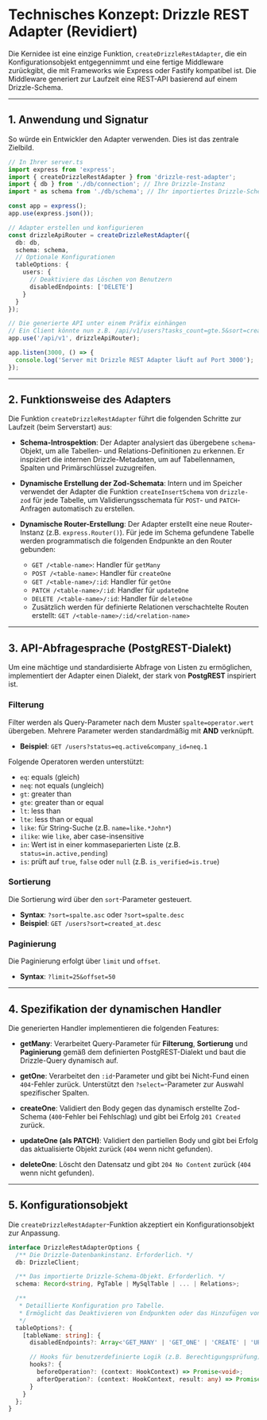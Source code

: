 # Technisches Konzept: Drizzle REST Adapter (Revidiert)

Die Kernidee ist eine einzige Funktion, `createDrizzleRestAdapter`, die ein Konfigurationsobjekt entgegennimmt und eine fertige Middleware zurückgibt, die mit Frameworks wie Express oder Fastify kompatibel ist. Die Middleware generiert zur Laufzeit eine REST-API basierend auf einem Drizzle-Schema.

-----

## 1\. Anwendung und Signatur

So würde ein Entwickler den Adapter verwenden. Dies ist das zentrale Zielbild.

```typescript
// In Ihrer server.ts
import express from 'express';
import { createDrizzleRestAdapter } from 'drizzle-rest-adapter';
import { db } from './db/connection'; // Ihre Drizzle-Instanz
import * as schema from './db/schema'; // Ihr importiertes Drizzle-Schema

const app = express();
app.use(express.json());

// Adapter erstellen und konfigurieren
const drizzleApiRouter = createDrizzleRestAdapter({
  db: db,
  schema: schema,
  // Optionale Konfigurationen
  tableOptions: {
    users: {
      // Deaktiviere das Löschen von Benutzern
      disabledEndpoints: ['DELETE']
    }
  }
});

// Die generierte API unter einem Präfix einhängen
// Ein Client könnte nun z.B. /api/v1/users?tasks_count=gte.5&sort=created_at.desc abfragen
app.use('/api/v1', drizzleApiRouter);

app.listen(3000, () => {
  console.log('Server mit Drizzle REST Adapter läuft auf Port 3000');
});
```

-----

## 2\. Funktionsweise des Adapters

Die Funktion `createDrizzleRestAdapter` führt die folgenden Schritte zur Laufzeit (beim Serverstart) aus:

  * **Schema-Introspektion**: Der Adapter analysiert das übergebene `schema`-Objekt, um alle Tabellen- und Relations-Definitionen zu erkennen. Er inspiziert die internen Drizzle-Metadaten, um auf Tabellennamen, Spalten und Primärschlüssel zuzugreifen.

  * **Dynamische Erstellung der Zod-Schemata**: Intern und im Speicher verwendet der Adapter die Funktion `createInsertSchema` von `drizzle-zod` für jede Tabelle, um Validierungsschemata für `POST`- und `PATCH`-Anfragen automatisch zu erstellen.

  * **Dynamische Router-Erstellung**: Der Adapter erstellt eine neue Router-Instanz (z.B. `express.Router()`). Für jede im Schema gefundene Tabelle werden programmatisch die folgenden Endpunkte an den Router gebunden:

      * `GET /<table-name>`: Handler für `getMany`
      * `POST /<table-name>`: Handler für `createOne`
      * `GET /<table-name>/:id`: Handler für `getOne`
      * `PATCH /<table-name>/:id`: Handler für `updateOne`
      * `DELETE /<table-name>/:id`: Handler für `deleteOne`
      * Zusätzlich werden für definierte Relationen verschachtelte Routen erstellt: `GET /<table-name>/:id/<relation-name>`

-----

## 3\. API-Abfragesprache (PostgREST-Dialekt)

Um eine mächtige und standardisierte Abfrage von Listen zu ermöglichen, implementiert der Adapter einen Dialekt, der stark von **PostgREST** inspiriert ist.

### Filterung

Filter werden als Query-Parameter nach dem Muster `spalte=operator.wert` übergeben. Mehrere Parameter werden standardmäßig mit **AND** verknüpft.

  * **Beispiel**: `GET /users?status=eq.active&company_id=neq.1`

Folgende Operatoren werden unterstützt:

  * `eq`: equals (gleich)
  * `neq`: not equals (ungleich)
  * `gt`: greater than
  * `gte`: greater than or equal
  * `lt`: less than
  * `lte`: less than or equal
  * `like`: für String-Suche (z.B. `name=like.*John*`)
  * `ilike`: wie `like`, aber case-insensitive
  * `in`: Wert ist in einer kommaseparierten Liste (z.B. `status=in.active,pending`)
  * `is`: prüft auf `true`, `false` oder `null` (z.B. `is_verified=is.true`)

### Sortierung

Die Sortierung wird über den `sort`-Parameter gesteuert.

  * **Syntax**: `?sort=spalte.asc` oder `?sort=spalte.desc`
  * **Beispiel**: `GET /users?sort=created_at.desc`

### Paginierung

Die Paginierung erfolgt über `limit` und `offset`.

  * **Syntax**: `?limit=25&offset=50`

-----

## 4\. Spezifikation der dynamischen Handler

Die generierten Handler implementieren die folgenden Features:

  * **getMany**: Verarbeitet Query-Parameter für **Filterung**, **Sortierung** und **Paginierung** gemäß dem definierten PostgREST-Dialekt und baut die Drizzle-Query dynamisch auf.

  * **getOne**: Verarbeitet den `:id`-Parameter und gibt bei Nicht-Fund einen `404`-Fehler zurück. Unterstützt den `?select=`-Parameter zur Auswahl spezifischer Spalten.

  * **createOne**: Validiert den Body gegen das dynamisch erstellte Zod-Schema (`400`-Fehler bei Fehlschlag) und gibt bei Erfolg `201 Created` zurück.

  * **updateOne (als PATCH)**: Validiert den partiellen Body und gibt bei Erfolg das aktualisierte Objekt zurück (`404` wenn nicht gefunden).

  * **deleteOne**: Löscht den Datensatz und gibt `204 No Content` zurück (`404` wenn nicht gefunden).

-----

## 5\. Konfigurationsobjekt

Die `createDrizzleRestAdapter`-Funktion akzeptiert ein Konfigurationsobjekt zur Anpassung.

```typescript
interface DrizzleRestAdapterOptions {
  /** Die Drizzle-Datenbankinstanz. Erforderlich. */
  db: DrizzleClient;

  /** Das importierte Drizzle-Schema-Objekt. Erforderlich. */
  schema: Record<string, PgTable | MySqlTable | ... | Relations>;

  /**
   * Detaillierte Konfiguration pro Tabelle.
   * Ermöglicht das Deaktivieren von Endpunkten oder das Hinzufügen von Hooks.
   */
  tableOptions?: {
    [tableName: string]: {
      disabledEndpoints?: Array<'GET_MANY' | 'GET_ONE' | 'CREATE' | 'UPDATE' | 'DELETE'>;

      // Hooks für benutzerdefinierte Logik (z.B. Berechtigungsprüfung)
      hooks?: {
        beforeOperation?: (context: HookContext) => Promise<void>;
        afterOperation?: (context: HookContext, result: any) => Promise<any>;
      }
    }
  };
}
```